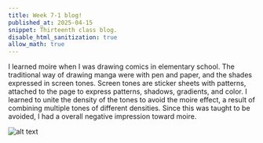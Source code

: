 ```yaml
---
title: Week 7-1 blog!
published_at: 2025-04-15
snippet: Thirteenth class blog. 
disable_html_sanitization: true
allow_math: true
---
```

I learned moire when I was drawing comics in elementary school. The traditional way of drawing manga were with pen and paper, and the shades expressed in screen tones. Screen tones are sticker sheets with patterns, attached to the page to express patterns, shadows, gradients, and color. I learned to unite the density of the tones to avoid the moire effect, a result of combining multiple tones of different densities. Since this was taught to be avoided, I had a overall negative impression toward moire. 

![alt text](moire.png)

<script type="module">
    import three from https://cdn.jsdelivr.net/npm/three@0.175.0/+esm

    
    const x = 0, y = 0;

const heartShape = new THREE.Shape();

heartShape.moveTo( x + 5, y + 5 );
heartShape.bezierCurveTo( x + 5, y + 5, x + 4, y, x, y );
heartShape.bezierCurveTo( x - 6, y, x - 6, y + 7,x - 6, y + 7 );
heartShape.bezierCurveTo( x - 6, y + 11, x - 3, y + 15.4, x + 5, y + 19 );
heartShape.bezierCurveTo( x + 12, y + 15.4, x + 16, y + 11, x + 16, y + 7 );
heartShape.bezierCurveTo( x + 16, y + 7, x + 16, y, x + 10, y );
heartShape.bezierCurveTo( x + 7, y, x + 5, y + 5, x + 5, y + 5 );

const geometry = new THREE.ShapeGeometry( heartShape );
const material = new THREE.MeshBasicMaterial( { color: 0x00ff00 } );
const mesh = new THREE.Mesh( geometry, material ) ;
scene.add( mesh );

</script>